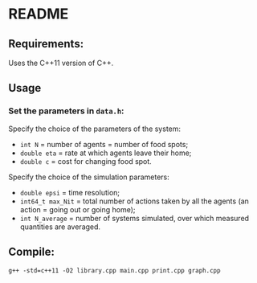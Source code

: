 # README

## Requirements:

Uses the C++11 version of C++.

## Usage

### Set the parameters in `data.h`:

Specify the choice of the parameters of the system:
 - `int N` = number of agents = number of food spots;
 - `double eta` = rate at which agents leave their home;
 - `double c` = cost for changing food spot.

Specify the choice of the simulation parameters: 
 - `double epsi` = time resolution;
 - `int64_t max_Nit` = total number of actions taken by all the agents (an action = going out or going home);
 -  `int N_average` = number of systems simulated, over which measured quantities are averaged.

## Compile:

`g++ -std=c++11 -O2 library.cpp main.cpp print.cpp graph.cpp`